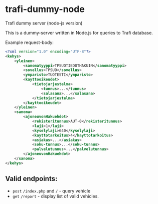 # trafi-dummy-node
Trafi dummy server (node-js version)

This is a dummy-server written in Node.js for queries to Trafi database.

Example request-body:
```xml
<?xml version="1.0" encoding="UTF-8"?>
<kehys>
	<yleinen>
		<sanomatyyppi>TPSUOTIEDOTHAKUIN</sanomatyyppi>
		<sovellus>TPSUO</sovellus>
		<ymparisto>TUOTESTI</ymparisto>
		<kayttooikeudet>
			<tietojarjestelma>
				<tunnus>...</tunnus>
				<salasana>...</salasana>
			</tietojarjestelma>
		</kayttooikeudet>
	</yleinen>
	<sanoma>
		<ajoneuvonHakuehdot>
			<rekisteritunnus>AUT-0</rekisteritunnus>
			<laji>1</laji>
			<kyselylaji>640</kyselylaji>
			<kayttotarkoitus>4</kayttotarkoitus>
			<asiakas>...</asiakas>
			<soku-tunnus>...</soku-tunnus>
			<palvelutunnus>...</palvelutunnus>
		</ajoneuvonHakuehdot>
	</sanoma>
</kehys>
```
## Valid endpoints:

- `post` `/index.php` and `/` - query vehicle
- `get` `/report` - display list of valid vehicles.
